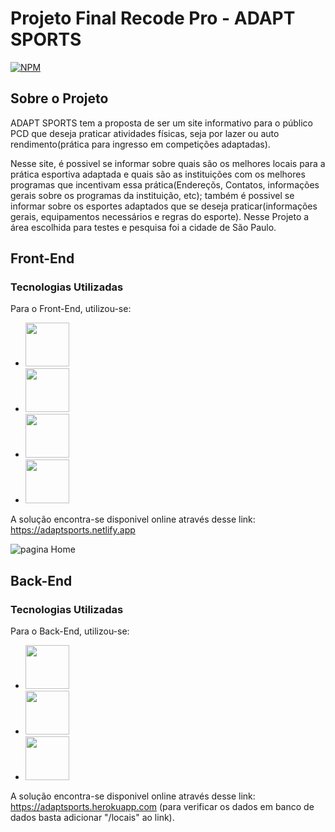 # Projeto Final Recode Pro - ADAPT SPORTS
[![NPM](https://img.shields.io/npm/l/react)](https://github.com/devsuperior/sds1-wmazoni/blob/master/LICENSE) 

## Sobre o Projeto
ADAPT SPORTS tem a proposta de ser um site informativo para o público PCD que deseja praticar atividades físicas, seja por lazer ou auto rendimento(prática para ingresso em competições adaptadas). <br/>

Nesse site, é possivel se informar sobre quais são os melhores locais para a prática esportiva adaptada e quais são as instituições com os melhores programas que incentivam essa prática(Endereçõs, Contatos, informações gerais sobre os programas da instituição, etc); também é possivel se informar sobre os esportes adaptados que se deseja praticar(informações gerais, equipamentos necessários e regras do esporte). Nesse Projeto a área escolhida para testes e pesquisa foi a cidade de São Paulo. 

## Front-End
### Tecnologias Utilizadas
Para o Front-End, utilizou-se:

* <img src="https://cdn.jsdelivr.net/gh/devicons/devicon/icons/css3/css3-plain-wordmark.svg" width="70px" />
* <img src="https://cdn.jsdelivr.net/gh/devicons/devicon/icons/html5/html5-plain-wordmark.svg" width="70px" />
* <img src="https://cdn.jsdelivr.net/gh/devicons/devicon/icons/javascript/javascript-original.svg" width="70px" />
* <img src="https://cdn.jsdelivr.net/gh/devicons/devicon/icons/react/react-original.svg" width="70px"/>

A solução encontra-se disponivel online através desse link: https://adaptsports.netlify.app

![pagina Home](https://user-images.githubusercontent.com/87888304/160254745-69b85f95-dcc8-47db-8bdd-d6969b2b8585.png)


## Back-End
### Tecnologias Utilizadas

Para o Back-End, utilizou-se:

* <img src="https://cdn.jsdelivr.net/gh/devicons/devicon/icons/java/java-original-wordmark.svg" width="70px"/>
* <img src="https://cdn.jsdelivr.net/gh/devicons/devicon/icons/spring/spring-original-wordmark.svg" width="70px"/>
* <img src="https://cdn.jsdelivr.net/gh/devicons/devicon/icons/heroku/heroku-plain-wordmark.svg" width="70px"/>

A solução encontra-se disponivel online através desse link: https://adaptsports.herokuapp.com (para verificar os dados em banco de dados basta adicionar "/locais" ao link).
